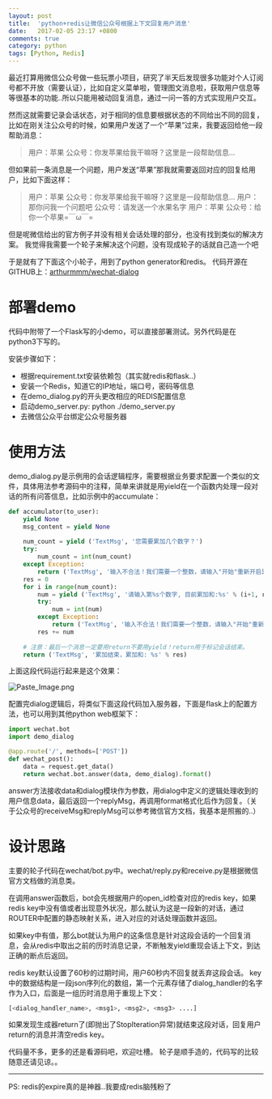 ```yaml
---
layout: post
title:  'python+redis让微信公众号根据上下文回复用户消息'
date:   2017-02-05 23:17 +0800
comments: true
category: python
tags: [Python, Redis]
---
```


最近打算用微信公众号做一些玩票小项目，研究了半天后发现很多功能对个人订阅号都不开放（需要认证），比如自定义菜单啦，管理图文消息啦，获取用户信息等等很基本的功能..所以只能用被动回复消息，通过一问一答的方式实现用户交互。

然而这就需要记录会话状态，对于相同的信息要根据状态的不同给出不同的回复，比如在刚关注公众号的时候，如果用户发送了一个“苹果”过来，我要返回给他一段帮助消息：

> 用户：苹果
> 公众号：你发苹果给我干嘛呀？这里是一段帮助信息...

但如果前一条消息是一个问题，用户发送“苹果”那我就需要返回对应的回复给用户，比如下面这样：

> 用户：苹果
> 公众号：你发苹果给我干嘛呀？这里是一段帮助信息...
> 用户：那你问我一个问题吧
> 公众号：请发送一个水果名字
> 用户：苹果
> 公众号：给你一个苹果=￣ω￣=

但是呢微信给出的官方例子并没有相关会话处理的部分，也没有找到类似的解决方案。
我觉得我需要一个轮子来解决这个问题，没有现成轮子的话就自己造一个吧

于是就有了下面这个小轮子，用到了python generator和redis。
代码开源在GITHUB上：[arthurmmm/wechat-dialog](https://github.com/arthurmmm/wechat-dialog)

# 部署demo

代码中附带了一个Flask写的小demo，可以直接部署测试。另外代码是在python3下写的。

安装步骤如下：
* 根据requirement.txt安装依赖包（其实就redis和flask..）
* 安装一个Redis，知道它的IP地址，端口号，密码等信息
* 在demo_dialog.py的开头更改相应的REDIS配置信息
* 启动demo_server.py: python ./demo_server.py
* 去微信公众平台绑定公众号服务器

# 使用方法

demo_dialog.py是示例用的会话逻辑程序，需要根据业务要求配置一个类似的文件，具体用法参考源码中的注释，简单来讲就是用yield在一个函数内处理一段对话的所有问答信息，比如示例中的accumulate：

```python
def accumulator(to_user):
    yield None
    msg_content = yield None
    
    num_count = yield ('TextMsg', '您需要累加几个数字？')
    try:
        num_count = int(num_count)
    except Exception:
        return ('TextMsg', '输入不合法！我们需要一个整数，请输入"开始"重新开启累加器')
    res = 0
    for i in range(num_count):
        num = yield ('TextMsg', '请输入第%s个数字, 目前累加和:%s' % (i+1, res))
        try:
            num = int(num)
        except Exception:
            return ('TextMsg', '输入不合法！我们需要一个整数，请输入"开始"重新开启累加器')
        res += num
        
    # 注意：最后一个消息一定要用return不要用yield！return用于标记会话结束。
    return ('TextMsg', '累加结束，累加和: %s' % res)
```

上面这段代码运行起来是这个效果：

![Paste_Image.png](http://upload-images.jianshu.io/upload_images/4610828-e4d47cdc45d03c89.png?imageMogr2/auto-orient/strip%7CimageView2/2/w/1240)


配置完dialog逻辑后，将类似下面这段代码加入服务器，下面是flask上的配置方法，也可以用到其他python web框架下：

```python
import wechat.bot
import demo_dialog

@app.route('/', methods=['POST'])
def wechat_post():
    data = request.get_data()
    return wechat.bot.answer(data, demo_dialog).format()
```

answer方法接收data和dialog模块作为参数，用dialog中定义的逻辑处理收到的用户信息data，最后返回一个replyMsg，再调用format格式化后作为回复。（关于公众号的receiveMsg和replyMsg可以参考微信官方文档，我基本是照搬的..）

# 设计思路

主要的轮子代码在wechat/bot.py中。wechat/reply.py和receive.py是根据微信官方文档做的消息类。

在调用answer函数后，bot会先根据用户的open_id检查对应的redis key，如果redis key中没有值或者出现意外状况，那么就认为这是一段新的对话，通过ROUTER中配置的静态映射关系，进入对应的对话处理函数并返回。

如果key中有值，那么bot就认为用户的这条信息是针对这段会话的一个回复消息，会从redis中取出之前的历时消息记录，不断触发yield重现会话上下文，到达正确的断点后返回。

redis key默认设置了60秒的过期时间，用户60秒内不回复就丢弃这段会话。
key中的数据结构是一段json序列化的数组，第一个元素存储了dialog_handler的名字作为入口，后面是一组历时消息用于重现上下文：

```python
[<dialog_handler_name>, <msg1>, <msg2>, <msg3> ....]
```

如果发现生成器return了(即抛出了StopIteration异常)就结束这段对话，回复用户return的消息并清空redis key。

代码量不多，更多的还是看源码吧，欢迎吐槽。
轮子是顺手造的，代码写的比较随意还请见谅。。

------
PS: redis的expire真的是神器..我要成redis脑残粉了